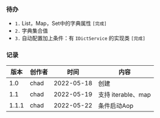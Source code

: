 ### 待办
- `1.` List，Map，Set中的字典属性 `[完成]`
- `2.` 字典集合值
- `3.` 自动配置加上条件：有 `IDictService` 的实现类 `[完成]`

### 记录

|版本|创作者|时间|内容|
|---|---|---|---|
|1.0|chad|2022-05-18|创建|
|1.1|chad|2022-05-19|支持 iterable、map|
|1.1.1|chad|2022-05-22|条件启动Aop|
